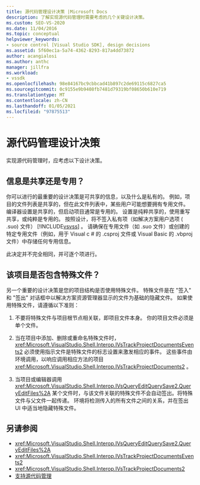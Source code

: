 ```yaml
---
title: 源代码管理设计决策 |Microsoft Docs
description: 了解实现源代码管理时需要考虑的几个关键设计决策。
ms.custom: SEO-VS-2020
ms.date: 11/04/2016
ms.topic: conceptual
helpviewer_keywords:
- source control [Visual Studio SDK], design decisions
ms.assetid: 5f60ec1a-5a74-4362-8293-817a4dd73872
author: acangialosi
ms.author: anthc
manager: jillfra
ms.workload:
- vssdk
ms.openlocfilehash: 98e84167bc9cbbcad41b897c2de69115c6827ca5
ms.sourcegitcommit: 0c9155e9b9408fb7481d79319bf08650b610e719
ms.translationtype: MT
ms.contentlocale: zh-CN
ms.lasthandoff: 01/05/2021
ms.locfileid: "97875513"
---
```

# <a name="source-control-design-decisions"></a>源代码管理设计决策
实现源代码管理时，应考虑以下设计决策。

## <a name="will-information-be-shared-or-private"></a>信息是共享还是专用？
 你可以进行的最重要的设计决策是可共享的信息，以及什么是私有的。 例如，项目的文件列表是共享的，但在此文件列表中，某些用户可能想要拥有专用文件。 编译器设置是共享的，但启动项目通常是专用的。 设置是纯粹共享的，使用重写共享，或纯粹是专用的。 按照设计，将不签入私有项（如解决方案用户选项 ( .suo) 文件） [!INCLUDE[vsvss](../../extensibility/includes/vsvss_md.md)] 。 请确保在专用文件（如 .suo 文件）或创建的特定专用文件（例如，用于 Visual c # 的 .csproj 文件或 Visual Basic 的 .vbproj 文件）中存储任何专用信息。

 此决定并不完全相同，并可逐个项进行。

## <a name="will-the-project-include-special-files"></a>该项目是否包含特殊文件？
 另一个重要的设计决策是您的项目结构是否使用特殊文件。 特殊文件是在 "签入" 和 "签出" 对话框中以解决方案资源管理器显示的文件为基础的隐藏文件。 如果使用特殊文件，请遵循以下准则：

1. 不要将特殊文件与项目根节点相关联，即项目文件本身。 你的项目文件必须是单个文件。

2. 当在项目中添加、删除或重命名特殊文件时， <xref:Microsoft.VisualStudio.Shell.Interop.IVsTrackProjectDocumentsEvents2> 必须使用指示文件是特殊文件的标志设置来激发相应的事件。 这些事件由环境调用，以响应调用相应方法的项目 <xref:Microsoft.VisualStudio.Shell.Interop.IVsTrackProjectDocuments2> 。

3. 当项目或编辑器调用 <xref:Microsoft.VisualStudio.Shell.Interop.IVsQueryEditQuerySave2.QueryEditFiles%2A> 某个文件时，与该文件关联的特殊文件不会自动签出。将特殊文件与父文件一起传递。 环境将检测传入的所有文件之间的关系，并在签出 UI 中适当地隐藏特殊文件。

## <a name="see-also"></a>另请参阅
- <xref:Microsoft.VisualStudio.Shell.Interop.IVsQueryEditQuerySave2.QueryEditFiles%2A>
- <xref:Microsoft.VisualStudio.Shell.Interop.IVsTrackProjectDocumentsEvents2>
- <xref:Microsoft.VisualStudio.Shell.Interop.IVsTrackProjectDocuments2>
- [支持源代码管理](../../extensibility/internals/supporting-source-control.md)
